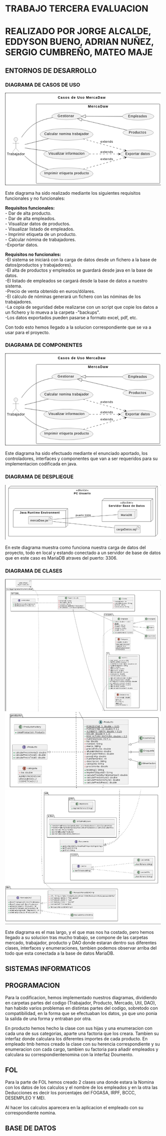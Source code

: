 # TRABAJO TERCERA EVALUACION
# REALIZADO POR JORGE ALCALDE, EDDYSON BUENO, ADRIAN NUÑEZ, SERGIO CUMBREÑO, MATEO MAJE

## ENTORNOS DE DESARROLLO
### DIAGRAMA DE CASOS DE USO
![DIAGRAMA DE CASOS DE USO](imagenes/DiagramaDeCasosDeUsos.png)

Este diagrama ha sido realizado mediante los siguientes requisitos funcionales y no funcionales:

<b>Requisitos funcionales:</b>   
    - Dar de alta producto.  
    - Dar de alta empleados.  
    - Visualizar datos de productos.  
    - Visualizar listado de empleados.  
    - Imprimir etiqueta de un producto.  
    - Calcular nómina de trabajadores.  
    -Exportar datos.   

<b>Requisitos no funcionales:</b>  
    -El sistema se iniciará con la carga de datos desde un fichero a la base de datos(productos y trabajadores).  
    -El alta de productos y empleados se guardará desde java en la base de datos.  
    -El listado de empleados se cargará desde la base de datos a nuestro sistema.  
    -Precio de venta obtenido en euros/dólares.  
    -El cálculo de nóminas generará un fichero con las nóminas de los trabajadores.  
    -La copia de seguridad debe realizarse con un script que copie los datos a un fichero y lo mueva a la carpeta    -"backups".  
    -Los datos exportados pueden pasarse a formato excel, pdf, etc.  

Con todo esto hemos llegado a la solucion correspondiente que se va a usar para el proyecto.


### DIAGRAMA DE COMPONENTES
![DIAGRAMA DE COMPONENTES](imagenes/DiagramaDeCasosDeUsos.png)

Este diagrama ha sido efectuado mediante el enunciado aportado, los controladores, interfaces y componentes que van a ser requeridos para su implementacion codificada en java.


### DIAGRAMA DE DESPLIEGUE  
![DIAGRAMA DE DESPLIEGUE](imagenes/DiagramaDeDespliegue.png)

En este diagrama muestra como funciona nuestra carga de datos del proyecto, todo en local y estando conectado a un servidor de base de datos que en este caso es MariaDB atraves del puerto: 3306.
### DIAGRAMA DE CLASES
![DIAGRAMA DE CLASES MERCADO Y TRABAJADOR](imagenes/DiagramaDeClasesMercadoYTrabajador.png)  
![DIAGRAMA DE CLASES PRODUCTO](imagenes/DiagramaDeClasesProducto.png)  
![DIAGRAMA DE CLASES DAO Y UTIL](imagenes/DiagramaDeClasesDaoYUtil.png)  

Este diagrama es el mas largo, y el que mas nos ha costado, pero hemos llegado a su solucion tras mucho trabajo, se compone de las carpetas mercado, trabajador, producto y DAO donde estaran dentro sus diferentes clases, interfaces y enumeraciones, tambien podemos observar arriba del todo que esta conectada a la base de datos MariaDB.  

## SISTEMAS INFORMATICOS



## PROGRAMACION

Para la codificacion, hemos implementado nuestros diagramas, dividiendo en carpetas partes del codigo (Trabajador, Producto, Mercado, Util, DAO), han habido varios problemas en distintas partes del codigo, sobretodo con compatibilidad, en la forma que se efectuaban los datos, ya que uno ponia la salida de una forma y entraban por otra.

En producto hemos hecho la clase con sus hijas y una enumeracion con cada una de sus categorias, aparte una factoria que los creara. Tambien su interfaz donde calculara los diferentes importes de cada producto.
En empleado tmb hemos creado la clase con su herencia correspondiente y su enumeracion con cada cargo, tambien su factoria para añadir empleados y calculara su correspondientenomina con la interfaz Doumento.
## FOL

Para la parte de FOL hemos creado 2 clases una donde estara la Nomina con los datos de los calculos y el nombre de los empleados y en la otra las Deducciones es decir los porcentajes del FOGASA, IRPF, BCCC, DESEMPLEO Y MEI.

Al hacer los calculos aparecera en la aplicacion el empleado con su correspondiente nomina.
## BASE DE DATOS